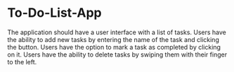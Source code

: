 # To-Do-List-App

The application should have a user interface with a list of tasks.
Users have the ability to add new tasks by entering the name of the task and clicking the button.
Users have the option to mark a task as completed by clicking on it.
Users have the ability to delete tasks by swiping them with their finger to the left.
